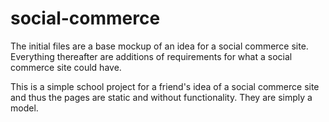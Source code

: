 # social-commerce

The initial files are a base mockup of an idea for a social commerce site. 
Everything thereafter are additions of requirements for what a social commerce site could have.

This is a simple school project for a friend's idea of a social commerce site and thus the pages are static 
and without functionality. They are simply a model.
